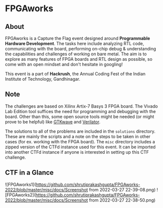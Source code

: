 # FPGAworks

## About

FPGAworks is a Capture the Flag event designed around **Programmable Hardware Development**. The tasks here include analyzing RTL code, communicating with the board, performing on-chip debug & understanding the capabilities and challenges of working on bare metal. The aim is to explore as many features of FPGA boards and RTL design as possible, so come with an open mindset and don't hesitate in googling!
 
This event is a part of **Hackrush**, the Annual Coding Fest of the Indian Institute of Technology, Gandhinagar.

## Note

The challenges are based on Xilinx Artix-7 Basys 3 FPGA board. The Vivado Lab Edition tool suffices the need for programming and debugging with the board. Other than this, some open source tools might be needed (or might prove to be helpful) like [GTKwave](http://gtkwave.sourceforge.net/) and [Verilator](https://www.veripool.org/verilator/). 

The solutions to all of the problems are included in the `solutions` directory. These are mainly the scripts and a note on the steps to be taken in other cases (for ex. working with the FPGA board). The `misc` directory includes a zipped version of the CTFd instance used for this event. It can be imported into another CTFd instance if anyone is interested in setting up this CTF challenge.

## CTF in a Glance
![FPGAworks1](https://github.com/shrutiprakashgupta/FPGAworks-2022/blob/master/misc/docs/Screenshot from 2022-03-27 22-39-08.png)
![FPGAworks2](https://github.com/shrutiprakashgupta/FPGAworks-2022/blob/master/misc/docs/Screenshot from 2022-03-27 22-38-50.png)
